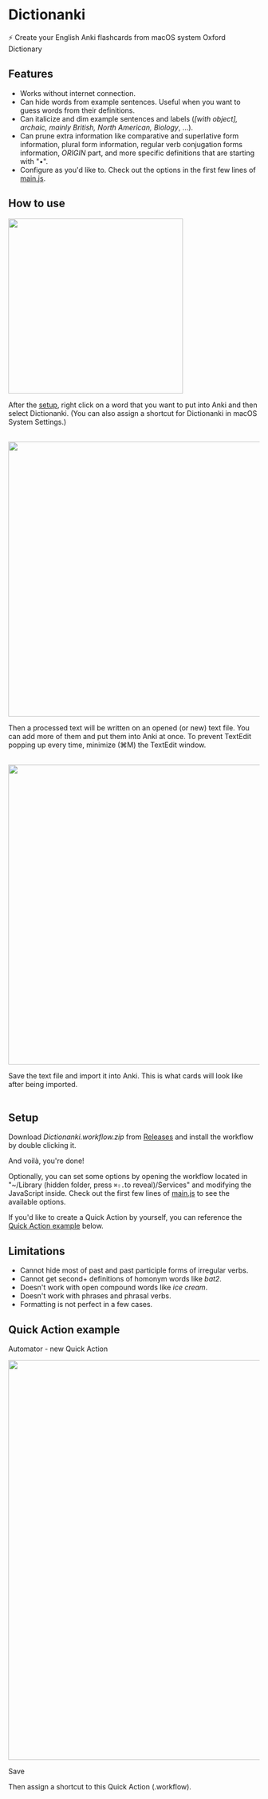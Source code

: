 # Dictionanki

⚡️ Create your English Anki flashcards from macOS system Oxford Dictionary<br>

## Features

- Works without internet connection.
- Can hide words from example sentences. Useful when you want to guess words from their definitions.
- Can italicize and dim example sentences and labels (*[with object], archaic, mainly British, North American, Biology*, ...).
- Can prune extra information like comparative and superlative form information, plural form information, regular verb conjugation forms information, *ORIGIN* part, and more specific definitions that are starting with "•".
- Configure as you'd like to. Check out the options in the first few lines of [main.js](https://github.com/seungwoochoe/dictionanki/blob/main/main.js).<br/>

## How to use

<img src="https://github.com/seungwoochoe/dictionanki/blob/main/images/1.jpg" width="350">  

After the [setup](https://github.com/seungwoochoe/dictionanki#Setup), right click on a word that you want to put into Anki and then select Dictionanki.
(You can also assign a shortcut for Dictionanki in macOS System Settings.)<br/><br/>

<img src="https://github.com/seungwoochoe/dictionanki/blob/main/images/2.png" width="550">  

Then a processed text will be written on an opened (or new) text file. You can add more of them and put them into Anki at once. To prevent TextEdit popping up every time, minimize (⌘M) the TextEdit window.<br/><br/>

<img src="https://github.com/seungwoochoe/dictionanki/blob/main/images/3-1.png" width="600">  

Save the text file and import it into Anki. This is what cards will look like after being imported.<br/><br/>

## Setup

Download *Dictionanki.workflow.zip* from [Releases](https://github.com/seungwoochoe/dictionanki/releases) and install the workflow by double clicking it.

And voilà, you're done!

Optionally, you can set some options by opening the workflow located in "~/Library (hidden folder, press `⌘⇧.`to reveal)/Services" and modifying the JavaScript inside. Check out the first few lines of [main.js](https://github.com/seungwoochoe/dictionanki/blob/main/main.js) to see the available options.

If you'd like to create a Quick Action by yourself, you can reference the [Quick Action example](https://github.com/seungwoochoe/dictionanki#quick-action-example) below.<br/>

## Limitations

- Cannot hide most of past and past participle forms of irregular verbs.
- Cannot get second+ definitions of homonym words like *bat2*.
- Doesn't work with open compound words like *ice cream*.
- Doesn't work with phrases and phrasal verbs.
- Formatting is not perfect in a few cases.<br/>

## Quick Action example

Automator - new Quick Action  

<img src="https://github.com/seungwoochoe/dictionanki/blob/main/images/4.png" width="800">  
  
Save
  
Then assign a shortcut to this Quick Action (.workflow).
